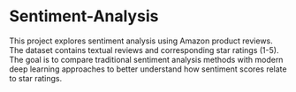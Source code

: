 # Sentiment-Analysis
This project explores sentiment analysis using Amazon product reviews. The dataset contains textual reviews and corresponding star ratings (1-5). The goal is to compare traditional sentiment analysis methods with modern deep learning approaches to better understand how sentiment scores relate to star ratings.
